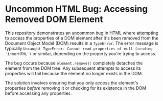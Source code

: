 # Uncommon HTML Bug: Accessing Removed DOM Element

This repository demonstrates an uncommon bug in HTML where attempting to access the properties of a DOM element after it's been removed from the Document Object Model (DOM) results in a `TypeError`.  The error message is typically `Uncaught TypeError: Cannot read properties of null (reading 'innerHTML')` or similar, depending on the property you're trying to access.

The bug occurs because `element.remove()` completely detaches the element from the DOM tree.  Any subsequent attempts to access its properties will fail because the element no longer exists in the DOM.

The solution involves ensuring that you only access the element's properties *before* removing it or checking for its existence in the DOM before accessing any properties.